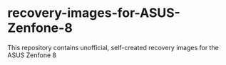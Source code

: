 # recovery-images-for-ASUS-Zenfone-8
This repository contains unofficial, self-created recovery images for the ASUS Zenfone 8 
